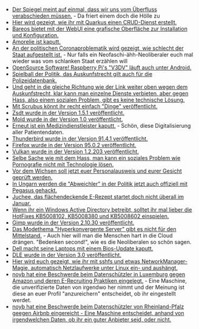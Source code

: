 * [Der Spiegel meint auf einmal, dass wir uns vom Überfluss verabschieden müssen.](https://blog.fefe.de/?ts=9f414390) - Da friert einem doch die Hölle zu
* [Hier wird gezeigt, wie ihr mit Quarkus einen CRUD-Dienst erstellt.](https://www.opensourcerers.org/2021/12/20/how-to-quickly-create-a-crud-service-with-quarkus/)
* [Bareos bietet mit der WebUI eine grafische Oberfläche zur Installation und Konfiguration.](https://www.bareos.com/de/bareos-webui-installation-und-konfiguration/)
* [Amorelie ist kaputt.](https://www.borncity.com/blog/2021/12/20/datenschutzvorfall-bei-erotikshop-amorelie-dez-2021/)
* [An der politischen Coronaproblematik wird gezeigt, wie schlecht der Staat aufgestellt ist.](https://blog.fefe.de/?ts=9f3eb126) - Nur falls ein Neofaschi-ähh-Neoliberaler euch mal wieder was vom schlanken Staat erzählen will
* [OpenSource Software! Raspberry Pi's "V3DV" läuft auch unter Android.](https://www.phoronix.com/scan.php?page=news_item&px=Raspberry-Pi-V3DV-Android)
* [Spielball der Politik, das Auskunfstrecht gilt auch für die Polizeidatenbank.](https://freiheitsrechte.org/polizeidatenbanken/)
* [Und geht in die gleiche Richtung wie der Link weiter oben wegen dem Auskunfstrecht, klar kann man einzelne Dienste verbieten, aber gegen Hass, also einem sozialen Problem, gibt es keine technische Lösung.](https://netzpolitik.org/2021/edit-policy-telegram-sperren-warum-es-keine-technische-loesung-gegen-hass-gibt/)
* [Mit Scrubus könnt ihr recht einfach "Dinge" veröffentlicht.](https://opensource.com/article/21/12/desktop-publishing-scribus)
* [Zsdt wurde in der Version 1.5.1 veröffentlicht.](https://www.phoronix.com/scan.php?page=news_item&px=Zstd-1.5.1-Released)
* [Mold wurde in der Version 1.0 veröffentlicht.](https://www.phoronix.com/scan.php?page=news_item&px=Mold-1.0-Released)
* [Erneut ist ein Medizindienstleister kaputt.](https://www.borncity.com/blog/2021/12/20/cyberangriffe-auf-compugroup-medical-se-co-kgaa/) - Schön, diese Digitalisierung aller Patientendaten.
* [Thunderbird wurde in der Version 91.4.1 veröffentlicht.](https://www.borncity.com/blog/2021/12/20/thunderbird-91-4-1/)
* [Firefox wurde in der Version 95.0.2 veröffentlicht.](https://www.borncity.com/blog/2021/12/20/firefox-95-0-2-freigegeben/)
* [Vulkan wurde in der Version 1.2.203 veröffentlicht.](https://www.phoronix.com/scan.php?page=news_item&px=Vulkan-1.2.203)
* [Selbe Sache wie mit dem Hass, man kann ein soziales Problem wie Pornografie nicht mit Technologie lösen.](https://netzpolitik.org/2021/kommentar-niemand-kann-jugendliche-vor-pornos-schuetzen/)
* [Vor dem Wichsen soll jetzt euer Personalausweis und eurer Gesicht geprüft werden.](https://netzpolitik.org/2021/privatsphaere-jugendschuetzerinnen-wollen-ausweiskontrolle-vor-pornoseiten/)
* [In Ungarn werden die "Abweichler" in der Politik jetzt auch offiziell mit Pegasus gehackt.](https://netzpolitik.org/2021/staatstrojaner-polnische-oppositionelle-mit-pegasus-gehackt/)
* [Juchee, das flächendeckende E-Rezept startet doch nicht überall im Januar.](https://netzpolitik.org/2021/gesundheitsdigitalisierung-das-e-rezept-kommt-doch-noch-nicht/)
* [Wenn ihr ein Windows Active Directory betreibt, solltet ihr mal lieber die HotFixes KB5008102, KB5008380 und KB5008602 einspielen.](https://www.bleepingcomputer.com/news/microsoft/microsoft-warns-of-easy-windows-domain-takeover-via-active-directory-bugs/)
* [Gimp wurde in der Version 2.10.30 veröffentlicht.](https://www.phoronix.com/scan.php?page=news_item&px=GIMP-2.10.30-Released)
* [Das Modethema "Hyperkonvergente Server" gibt es nicht für den Mittelstand.](https://www.windowspro.de/news/gartner-quadrant-2021-fuer-hyperkonvergente-infrastrukturen-nutanix-vmware-fuehrend-microsoft) - Auch hier will man die Menschen hart in die Cloud drängen. "Bedenken second!", wie es die Neoliberalen so schön sagen.
* [Dell macht seine Laptops mit einem Bios-Update kaputt.](https://www.bleepingcomputer.com/news/technology/new-dell-bios-updates-cause-laptops-and-desktops-not-to-boot/)
* [DLE wurde in der Version 3.0 veröffentlicht.](https://www.postgresql.org/about/news/database-lab-engine-30-ui-persistent-clones-postgresql-14-more-2376/)
* [Hier wird euch gezeigt, wie ihr mit sshfs und etwas NetworkManager-Magie, automatisch Netzlaufwerke unter Linux ein- und aushängt.](https://odoepner.wordpress.com/2021/12/21/mount-unmount-sshfs-as-network-goes-up-down/)
* [noyb hat eine Beschwerde beim Datenschützler in Luxemburg gegen Amazon und deren E-Recruiting Praktiken eingelegt.](https://noyb.eu/en/complaint-filed-help-my-recruiter-algorithm) - Eine Maschine, die unverifizierte Daten von irgendwo her nimmt und der Meinung ist diese an euer Profil "anzureichern" entscheidet, ob ihr eingestellt werdet.
* [noyb hat eine Beschwerde beim Datenschützler von Rheinland-Pfalz geegen Airbnb eingereicht - Eine Maschine entscheidet, anhand von irgendwelchen Daten, ob ihr ein guter Anbieter seid, oder nicht.](https://noyb.eu/en/gdpr-complaint-airbnb-hosts-mercy-algorithms)
